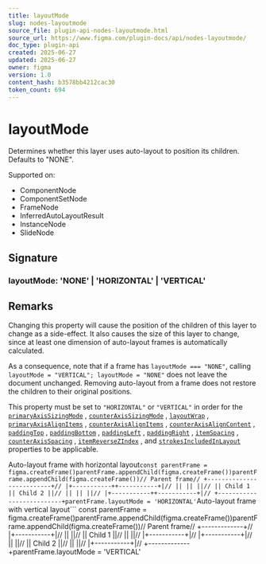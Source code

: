 ```yaml
---
title: layoutMode
slug: nodes-layoutmode
source_file: plugin-api-nodes-layoutmode.html
source_url: https://www.figma.com/plugin-docs/api/nodes-layoutmode/
doc_type: plugin-api
created: 2025-06-27
updated: 2025-06-27
owner: figma
version: 1.0
content_hash: b3578bb4212cac30
token_count: 694
---
```

# layoutMode

Determines whether this layer uses auto-layout to position its children. Defaults to "NONE".

 Supported on:

- ComponentNode
- ComponentSetNode
- FrameNode
- InferredAutoLayoutResult
- InstanceNode
- SlideNode

## Signature

### layoutMode: 'NONE' | 'HORIZONTAL' | 'VERTICAL'

## Remarks

Changing this property will cause the position of the children of this layer to change as a side-effect. It also causes the size of this layer to change, since at least one dimension of auto-layout frames is automatically calculated.

As a consequence, note that if a frame has `layoutMode === "NONE"`, calling `layoutMode = "VERTICAL"; layoutMode = "NONE"` does not leave the document unchanged. Removing auto-layout from a frame does not restore the children to their original positions.

This property must be set to `"HORIZONTAL"` or `"VERTICAL"` in order for the [`primaryAxisSizingMode`](/plugin-docs/api/properties/nodes-primaryaxissizingmode/)
, [`counterAxisSizingMode`](/plugin-docs/api/properties/nodes-counteraxissizingmode/)
, [`layoutWrap`](/plugin-docs/api/properties/nodes-layoutwrap/)
, [`primaryAxisAlignItems`](/plugin-docs/api/properties/nodes-primaryaxisalignitems/)
, [`counterAxisAlignItems`](/plugin-docs/api/properties/nodes-counteraxisalignitems/)
, [`counterAxisAlignContent`](/plugin-docs/api/properties/nodes-counteraxisaligncontent/)
, [`paddingTop`](/plugin-docs/api/node-properties/#paddingtop)
, [`paddingBottom`](/plugin-docs/api/node-properties/#paddingbottom)
, [`paddingLeft`](/plugin-docs/api/node-properties/#paddingleft)
, [`paddingRight`](/plugin-docs/api/node-properties/#paddingright)
, [`itemSpacing`](/plugin-docs/api/properties/nodes-itemspacing/)
, [`counterAxisSpacing`](/plugin-docs/api/properties/nodes-counteraxisspacing/)
, [`itemReverseZIndex`](/plugin-docs/api/properties/nodes-itemreversezindex/)
, and [`strokesIncludedInLayout`](/plugin-docs/api/properties/nodes-strokesincludedinlayout/)
 properties to be applicable.

Auto-layout frame with horizontal layout```
const parentFrame = figma.createFrame()parentFrame.appendChild(figma.createFrame())parentFrame.appendChild(figma.createFrame())// Parent frame// +--------------------------+// |+-----------++-----------+|// || || ||// || Child 1 || Child 2 ||// || || ||// |+-----------++-----------+|// +--------------------------+parentFrame.layoutMode = 'HORIZONTAL'
```Auto-layout frame with vertical layout```
const parentFrame = figma.createFrame()parentFrame.appendChild(figma.createFrame())parentFrame.appendChild(figma.createFrame())// Parent frame// +-------------+// |+-----------+|// || ||// || Child 1 ||// || ||// |+-----------+|// |+-----------+|// || ||// || Child 2 ||// || ||// |+-----------+|// +-------------+parentFrame.layoutMode = 'VERTICAL'
```